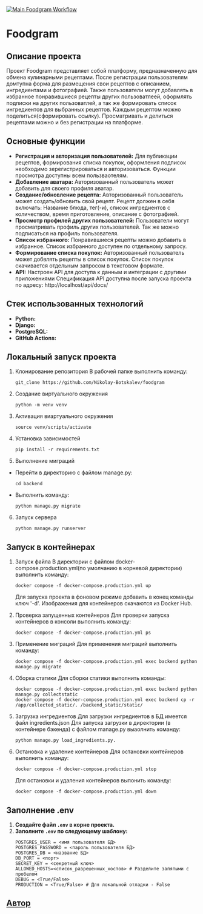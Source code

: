 [![Main Foodgram Workflow](https://github.com/Nikolay-Botskalev/foodgram/actions/workflows/main.yml/badge.svg)](https://github.com/Nikolay-Botskalev/foodgram/actions/workflows/main.yml)


#  Foodgram

## Описание проекта

Проект Foodgram представляет собой платформу, предназначенную для обмена кулинарными рецептами. После регистрации пользователям домтупна форма для размещения свои рецептов с описанием, ингредиентами и фотографией. Также пользователи могут добавлять в избранное понравившиеся рецепты других пользоватлеей, оформлять подписки на других пользоватлей, а так же формировать список ингредиентов для выбранных рецептов. Каждым рецептом можно поделиться(сформировать ссылку). Просматривать и делиться рецептами можно и без регистрации на платформе.

## Основные функции

*   **Регистрация и авторизация пользователей:** Для публикации рецептов, формирования списка покупок, оформления подписок необходимо зерегистрироваться и авторизоваться. Функции просмотра доступны всем пользваотелям.
*   **Добавление аватара:** Авторизованный пользователь может добавить для своего профиля аватар.
*   **Создание/обновление рецепта:** Авторизованный пользователь может создать/обновить свой рецепт. Рецепт должен в себя включать: Название блюда, тег(-и), список ингредиентов с количеством, время приготовление, описание с фотографией.
*   **Просмотр профилей других пользователей:** Пользователи могут просматривать профиль других пользователей. Так же можно подписаться на профиль пользователя.
*   **Список избранного:** Понравившиеся рецепты можно добавить в избранное. Список избранного доступен по отдельному запросу.
*   **Формирование списка покупок:** Авторизованный пользователь может добвлять рецепты в список покупок. Список покупок скачивается отдельным запросом в текстовом формате.
*   **API:** Настроен API для доступа к данным и интеграции с другими приложениями
Спецификация API доступна после запуска проекта по адресу: http://localhost/api/docs/

## Стек использованных технологий

*   **Python:**
*   **Django:** 
*   **PostgreSQL:**
*   **GitHub Actions:**

## Локальный запуск проекта

1. Клонирование репозитория
    В рабочей папке выполнить команду:
    ```
    git_clone https://github.com/Nikolay-Botskalev/foodgram
    ```

2. Создание виртуального окружения
    ```
    python -m venv venv
    ```

3. Активация виартуального окружения
    ```
    source venv/scripts/activate
    ```

4. Установка зависимостей
    ```
    pip install -r requirements.txt
    ```

5. Выполнение миграций
  - Перейти в директорию с файлом manage.py:
    ```
    cd backend
    ```
  - Выполнить команду:
    ```
    python manage.py migrate
    ```

6. Запуск сервера
    ```
    python manage.py runserver
    ```

## Запуск в контейнерах

1. Запуск файла
    В директории с файлом docker-compose.production.yml(по умолчанию в корневой директории) выполнить команду:
    ```
    docker compose -f docker-compose.production.yml up
    ```
    Для запуска проекта в фоновом режиме добавить в конец команды ключ '-d'. Изображения для контейнеров скачаются из Docker Hub.

2. Проверка запущенных контейнеров
    Для проверки запуска контейнеров в консоли выполнить команду:
    ```
    docker compose -f docker-compose.production.yml ps
    ```

3. Применение миграций
    Для применения миграций выполнить команду:
    ```
    docker compose -f docker-compose.production.yml exec backend python manage.py migrate
    ```

4. Сборка статики
    Для сборки статики выполнить команды:
    ```
    docker compose -f docker-compose.production.yml exec backend python manage.py collectstatic
    docker compose -f docker-compose.production.yml exec backend cp -r /app/collected_static/. /backend_static/static/ 
    ```

5. Загрузка ингредиентов
    Для загрузки ингредиентов в БД имеется файл ingredients.json
    Для запуска загрузки в директории (в контейнере бэкенда) с файлом manage.py выаолнить команду:
    ```
    python manage.py load_ingredients.py.
    ```

6. Остановка и удаление контейнеров
    Для остановки контейнеров выполнить команду:
    ```
    docker compose -f docker-compose.production.yml stop
    ```
    Для остановки и удаления контейнеров выпонить команду:
    ```
    docker compose -f docker-compose.production.yml down
    ```

## Заполнение .env

1.  **Создайте файл `.env` в корне проекта.** 
2.  **Заполните `.env` по следующему шаблону:**
    ```env
    POSTGRES_USER = <имя пользователя БД>
    POSTGRES_PASSWORD = <пароль пользователя БД>
    POSTGRES_DB = <название БД>
    DB_PORT = <порт>
    SECRET_KEY = <секретный ключ>
    ALLOWED_HOSTS=<список_разрешенных_хостов> # Разделите запятыми с пробелом
    DEBUG = <True/False>
    PRODUCTION = <True/False> # Для локальной отладки - False
    ```

## [Автор](https://github.com/Nikolay-Botskalev)
